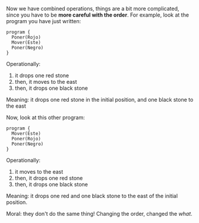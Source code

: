 Now we have combined operations, things are a bit more complicated, since you have to be **more careful with the order**.
For example, look at the program you have just written:

```puppet
program {
  Poner(Rojo)
  Mover(Este)
  Poner(Negro)
}
```

Operationally:

1. it drops one red stone
1. then, it moves to the east
1. then, it drops one black stone

Meaning: it drops one red stone in the initial position, and one black stone to the east

Now, look at this other program:

```puppet
program {
  Mover(Este)
  Poner(Rojo)
  Poner(Negro)
}
```

Operationally:

1. it moves to the east
1. then, it drops one red stone
1. then, it drops one black stone

Meaning: it drops one red and one black stone to the east of the initial position.

Moral: they don't do the same thing! Changing the order, changed the _what_.
